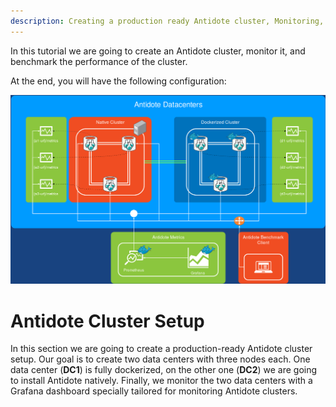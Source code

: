 ```yaml
---
description: Creating a production ready Antidote cluster, Monitoring, and Benchmarking
---
```


In this tutorial we are going to create an Antidote cluster, monitor it, and benchmark the performance of the cluster.

At the end, you will have the following configuration:

![](../images/cluster-setup-full.png)


# Antidote Cluster Setup

In this section we are going to create a production-ready Antidote cluster setup.
Our goal is to create two data centers with three nodes each.
One data center (**DC1**) is fully dockerized, on the other one (**DC2**) we are going to install Antidote natively.
Finally, we monitor the two data centers with a Grafana dashboard specially tailored for monitoring Antidote clusters.


